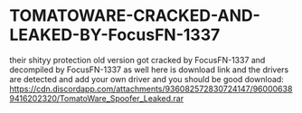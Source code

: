 # TOMATOWARE-CRACKED-AND-LEAKED-BY-FocusFN-1337

their shityy protection old version got cracked by FocusFN-1337 and decompiled by FocusFN-1337 as well
here is download link and the drivers are detected and add your own driver and you should be good
download: https://cdn.discordapp.com/attachments/936082572830724147/960006389416202320/TomatoWare_Spoofer_Leaked.rar
